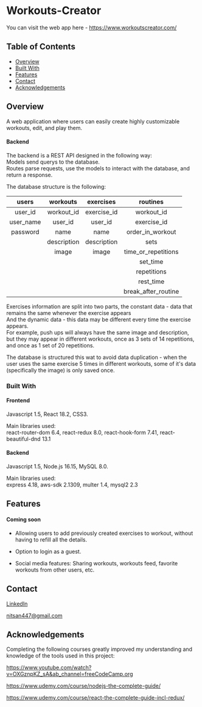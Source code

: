 # Workouts-Creator

You can visit the web app here - https://www.workoutscreator.com/

## Table of Contents

- [Overview](#overview)
- [Built With](#built-with)
- [Features](#features)
- [Contact](#contact)
- [Acknowledgements](#acknowledgements)

## Overview

A web application where users can easily create highly customizable workouts, edit, and play them.

#### Backend

The backend is a REST API designed in the following way: <br /> 
Models send querys to the database. <br />
Routes parse requests, use the models to interact with the database, and return a response. <br /> 

The database structure is the following:

| users         | workouts       | exercises   |  routines  |
|:-------------:|:--------------:|:-----------:|:----------:|
| user_id       | workout_id     | exercise_id | workout_id
| user_name     | user_id        | user_id     | exercise_id
| password      | name           | name        | order_in_workout
|               | description    | description | sets
|               | image          | image       | time_or_repetitions
|               |                |             | set_time
|               |                |             | repetitions
|               |                |             | rest_time
|               |                |             | break_after_routine

Exercises information are split into two parts, the constant data - data that remains the same whenever the exercise appears <br /> 
And the dynamic data - this data may be different every time the exercise appears. <br /> 
For example, push ups will always have the same image and description, <br />but they may appear in different workouts, once as 3 sets of 14 repetitions, and once as 1 set of 20 repetitions.

The database is structured this wat to avoid data duplication - when the user uses the same exercise 5 times in different workouts, some of it's data (specifically the image) is only saved once.

<!-- TODO: Add a screenshot of the live project.
    1. Link to a 'live demo.'
    2. Describe your overall experience in a couple of sentences.
    3. List a few specific technical things that you learned or improved on.
    4. Share any other tips or guidance for others attempting this or something similar.
 --> 

### Built With

#### Frontend

Javascript 1.5, React 18.2, CSS3.

Main libraries used: <br /> 
react-router-dom 6.4, react-redux 8.0, react-hook-form 7.41, react-beautiful-dnd 13.1

#### Backend

Javascript 1.5, Node.js 16.15, MySQL 8.0.

Main libraries used: <br /> 
express 4.18, aws-sdk 2.1309, multer 1.4, mysql2 2.3

## Features

<!-- TODO: List what specific 'user problems' that this application solves. -->

#### Coming soon

* Allowing users to add previously created exercises to workout, without having to refill all the details.

* Option to login as a guest.

* Social media features: Sharing workouts, workouts feed, favorite workouts from other users, etc.

## Contact

[LinkedIn](https://www.linkedin.com/in/nitsan-caduri/)

nitsan447@gmail.com

## Acknowledgements

Completing the following courses greatly improved my understanding and knowledge of the tools used in this project:

https://www.youtube.com/watch?v=OXGznpKZ_sA&ab_channel=freeCodeCamp.org

https://www.udemy.com/course/nodejs-the-complete-guide/

https://www.udemy.com/course/react-the-complete-guide-incl-redux/
